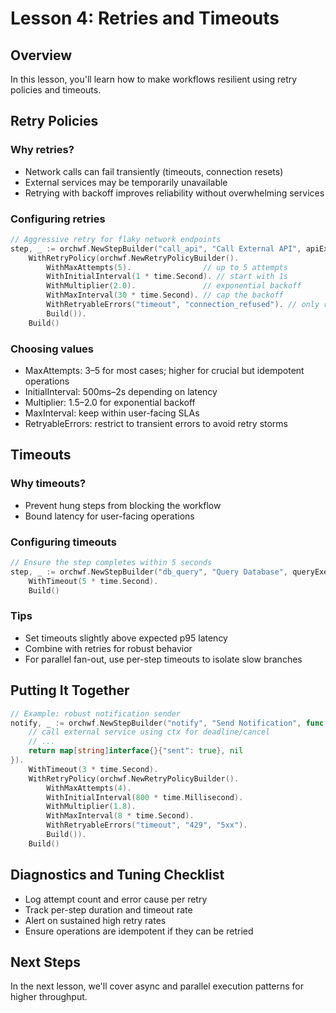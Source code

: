 # Lesson 4: Retries and Timeouts

## Overview

In this lesson, you'll learn how to make workflows resilient using retry policies and timeouts.

## Retry Policies

### Why retries?
- Network calls can fail transiently (timeouts, connection resets)
- External services may be temporarily unavailable
- Retrying with backoff improves reliability without overwhelming services

### Configuring retries

```go
// Aggressive retry for flaky network endpoints
step, _ := orchwf.NewStepBuilder("call_api", "Call External API", apiExecutor).
    WithRetryPolicy(orchwf.NewRetryPolicyBuilder().
        WithMaxAttempts(5).                // up to 5 attempts
        WithInitialInterval(1 * time.Second). // start with 1s
        WithMultiplier(2.0).               // exponential backoff
        WithMaxInterval(30 * time.Second). // cap the backoff
        WithRetryableErrors("timeout", "connection_refused"). // only retry on these patterns
        Build()).
    Build()
```

### Choosing values
- MaxAttempts: 3–5 for most cases; higher for crucial but idempotent operations
- InitialInterval: 500ms–2s depending on latency
- Multiplier: 1.5–2.0 for exponential backoff
- MaxInterval: keep within user-facing SLAs
- RetryableErrors: restrict to transient errors to avoid retry storms

## Timeouts

### Why timeouts?
- Prevent hung steps from blocking the workflow
- Bound latency for user-facing operations

### Configuring timeouts

```go
// Ensure the step completes within 5 seconds
step, _ := orchwf.NewStepBuilder("db_query", "Query Database", queryExecutor).
    WithTimeout(5 * time.Second).
    Build()
```

### Tips
- Set timeouts slightly above expected p95 latency
- Combine with retries for robust behavior
- For parallel fan-out, use per-step timeouts to isolate slow branches

## Putting It Together

```go
// Example: robust notification sender
notify, _ := orchwf.NewStepBuilder("notify", "Send Notification", func(ctx context.Context, input map[string]interface{}) (map[string]interface{}, error) {
    // call external service using ctx for deadline/cancel
    // ...
    return map[string]interface{}{"sent": true}, nil
}).
    WithTimeout(3 * time.Second).
    WithRetryPolicy(orchwf.NewRetryPolicyBuilder().
        WithMaxAttempts(4).
        WithInitialInterval(800 * time.Millisecond).
        WithMultiplier(1.8).
        WithMaxInterval(8 * time.Second).
        WithRetryableErrors("timeout", "429", "5xx").
        Build()).
    Build()
```

## Diagnostics and Tuning Checklist
- Log attempt count and error cause per retry
- Track per-step duration and timeout rate
- Alert on sustained high retry rates
- Ensure operations are idempotent if they can be retried

## Next Steps
In the next lesson, we'll cover async and parallel execution patterns for higher throughput.


